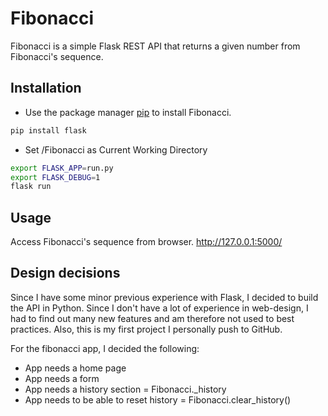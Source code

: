 # Fibonacci

Fibonacci is a simple Flask REST API that returns a given number from Fibonacci's sequence.

## Installation

* Use the package manager [pip](https://pip.pypa.io/en/stable/) to install Fibonacci.

```bash
pip install flask
```

* Set /Fibonacci as Current Working Directory

```bash
export FLASK_APP=run.py
export FLASK_DEBUG=1
flask run
```

## Usage

Access Fibonacci's sequence from browser.
http://127.0.0.1:5000/


## Design decisions
Since I have some minor previous experience with Flask, I decided to build the API in Python.
Since I don't have a lot of experience in web-design, I had to find out many new features and am therefore not used to best practices.
Also, this is my first project I personally push to GitHub.

For the fibonacci app, I decided the following:
- App needs a home page
- App needs a form
- App needs a history section = Fibonacci._history
- App needs to be able to reset history = Fibonacci.clear_history()

